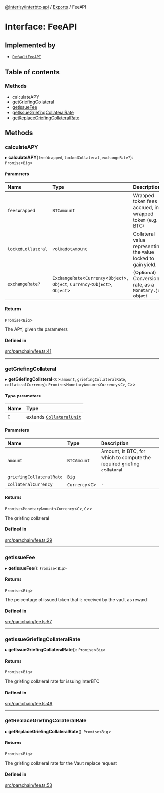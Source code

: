 [@interlay/interbtc-api](/README.md) / [Exports](/modules.md) / FeeAPI

# Interface: FeeAPI

## Implemented by

- [`DefaultFeeAPI`](/classes/DefaultFeeAPI.md)

## Table of contents

### Methods

- [calculateAPY](/interfaces/FeeAPI.md#calculateapy)
- [getGriefingCollateral](/interfaces/FeeAPI.md#getgriefingcollateral)
- [getIssueFee](/interfaces/FeeAPI.md#getissuefee)
- [getIssueGriefingCollateralRate](/interfaces/FeeAPI.md#getissuegriefingcollateralrate)
- [getReplaceGriefingCollateralRate](/interfaces/FeeAPI.md#getreplacegriefingcollateralrate)

## Methods

### calculateAPY

▸ **calculateAPY**(`feesWrapped`, `lockedCollateral`, `exchangeRate?`): `Promise`<`Big`\>

#### Parameters

| Name | Type | Description |
| :------ | :------ | :------ |
| `feesWrapped` | `BTCAmount` | Wrapped token fees accrued, in wrapped token (e.g. BTC) |
| `lockedCollateral` | `PolkadotAmount` | Collateral value representing the value locked to gain yield. |
| `exchangeRate?` | `ExchangeRate`<`Currency`<`Object`\>, `Object`, `Currency`<`Object`\>, `Object`\> | (Optional) Conversion rate, as a `Monetary.js` object |

#### Returns

`Promise`<`Big`\>

The APY, given the parameters

#### Defined in

[src/parachain/fee.ts:41](https://github.com/interlay/interbtc-api/blob/5eab153/src/parachain/fee.ts#L41)

___

### getGriefingCollateral

▸ **getGriefingCollateral**<`C`\>(`amount`, `griefingCollateralRate`, `collateralCurrency`): `Promise`<`MonetaryAmount`<`Currency`<`C`\>, `C`\>\>

#### Type parameters

| Name | Type |
| :------ | :------ |
| `C` | extends [`CollateralUnit`](/modules.md#collateralunit) |

#### Parameters

| Name | Type | Description |
| :------ | :------ | :------ |
| `amount` | `BTCAmount` | Amount, in BTC, for which to compute the required griefing collateral |
| `griefingCollateralRate` | `Big` |  |
| `collateralCurrency` | `Currency`<`C`\> | - |

#### Returns

`Promise`<`MonetaryAmount`<`Currency`<`C`\>, `C`\>\>

The griefing collateral

#### Defined in

[src/parachain/fee.ts:29](https://github.com/interlay/interbtc-api/blob/5eab153/src/parachain/fee.ts#L29)

___

### getIssueFee

▸ **getIssueFee**(): `Promise`<`Big`\>

#### Returns

`Promise`<`Big`\>

The percentage of issued token that is received by the vault as reward

#### Defined in

[src/parachain/fee.ts:57](https://github.com/interlay/interbtc-api/blob/5eab153/src/parachain/fee.ts#L57)

___

### getIssueGriefingCollateralRate

▸ **getIssueGriefingCollateralRate**(): `Promise`<`Big`\>

#### Returns

`Promise`<`Big`\>

The griefing collateral rate for issuing InterBTC

#### Defined in

[src/parachain/fee.ts:49](https://github.com/interlay/interbtc-api/blob/5eab153/src/parachain/fee.ts#L49)

___

### getReplaceGriefingCollateralRate

▸ **getReplaceGriefingCollateralRate**(): `Promise`<`Big`\>

#### Returns

`Promise`<`Big`\>

The griefing collateral rate for the Vault replace request

#### Defined in

[src/parachain/fee.ts:53](https://github.com/interlay/interbtc-api/blob/5eab153/src/parachain/fee.ts#L53)
